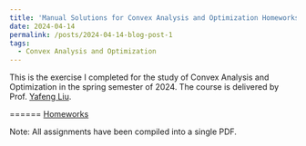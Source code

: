 ```yaml
---
title: 'Manual Solutions for Convex Analysis and Optimization Homeworks'
date: 2024-04-14
permalink: /posts/2024-04-14-blog-post-1
tags:
  - Convex Analysis and Optimization
---
```


This is the exercise I completed for the study of Convex Analysis and Optimization in the spring semester of 2024. The course is delivered by Prof. [Yafeng Liu](http://lsec.cc.ac.cn/~yafliu/).

======
[Homeworks](https://xiayangli2301.github.io/files/HW_1_Xia-Yang_Li_CAO.pdf)

Note: All assignments have been compiled into a single PDF.
